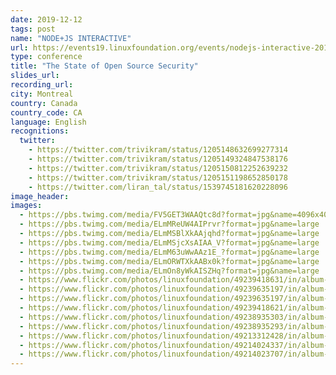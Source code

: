 ```yaml
---
date: 2019-12-12
tags: post
name: "NODE+JS INTERACTIVE"
url: https://events19.linuxfoundation.org/events/nodejs-interactive-2019/
type: conference
title: "The State of Open Source Security"
slides_url:
recording_url: 
city: Montreal
country: Canada
country_code: CA
language: English
recognitions:
  twitter:
    - https://twitter.com/trivikram/status/1205148632699277314
    - https://twitter.com/trivikram/status/1205149324847538176
    - https://twitter.com/trivikram/status/1205150812252639232
    - https://twitter.com/trivikram/status/1205151198652850178
    - https://twitter.com/liran_tal/status/1539745181620228096
image_header: 
images:
  - https://pbs.twimg.com/media/FV5GET3WAAQtc8d?format=jpg&name=4096x4096
  - https://pbs.twimg.com/media/ELmMReUW4AIPrvr?format=jpg&name=large
  - https://pbs.twimg.com/media/ELmMSBlXkAAjqhd?format=jpg&name=large
  - https://pbs.twimg.com/media/ELmMSjcXsAIAA_V?format=jpg&name=large
  - https://pbs.twimg.com/media/ELmM63uWwAAz1E_?format=jpg&name=large
  - https://pbs.twimg.com/media/ELmORWTXkAABx0k?format=jpg&name=large
  - https://pbs.twimg.com/media/ELmOn8yWkAISZHq?format=jpg&name=large
  - https://www.flickr.com/photos/linuxfoundation/49239418631/in/album-72157712187942248/
  - https://www.flickr.com/photos/linuxfoundation/49239635197/in/album-72157712187942248/
  - https://www.flickr.com/photos/linuxfoundation/49239635197/in/album-72157712187942248/
  - https://www.flickr.com/photos/linuxfoundation/49239418621/in/album-72157712187942248/
  - https://www.flickr.com/photos/linuxfoundation/49238935303/in/album-72157712187942248/
  - https://www.flickr.com/photos/linuxfoundation/49238935293/in/album-72157712187942248/
  - https://www.flickr.com/photos/linuxfoundation/49213312428/in/album-72157712187942248/
  - https://www.flickr.com/photos/linuxfoundation/49214024337/in/album-72157712187942248/
  - https://www.flickr.com/photos/linuxfoundation/49214023707/in/album-72157712187942248/
---
```

